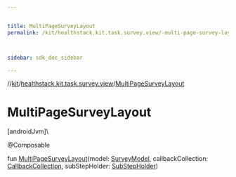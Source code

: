 ```yaml
---


title: MultiPageSurveyLayout
permalink: /kit/healthstack.kit.task.survey.view/-multi-page-survey-layout.html



sidebar: sdk_doc_sidebar

---
```



//[kit](/kit.html)/[healthstack.kit.task.survey.view](index.html)/[MultiPageSurveyLayout](-multi-page-survey-layout.html)



# MultiPageSurveyLayout



[androidJvm]\




@Composable



fun [MultiPageSurveyLayout](-multi-page-survey-layout.html)(model: [SurveyModel](../healthstack.kit.task.survey.model/-survey-model/index.html), callbackCollection: [CallbackCollection](../healthstack.kit.task.base/-callback-collection/index.html), subStepHolder: [SubStepHolder](../healthstack.kit.task.survey.question/-sub-step-holder/index.html))






